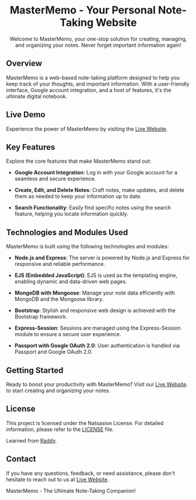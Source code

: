 <h1 align="center">MasterMemo - Your Personal Note-Taking Website</h1>
<p align="center">
    Welcome to MasterMemo, your one-stop solution for creating, managing, and organizing your notes. Never forget important information again!
</p>

## Overview

MasterMemo is a web-based note-taking platform designed to help you keep track of your thoughts, and important information. With a user-friendly interface, Google account integration, and a host of features, it's the ultimate digital notebook.

## Live Demo

Experience the power of MasterMemo by visiting the [Live Website](https://memomaster.onrender.com).

## Key Features

Explore the core features that make MasterMemo stand out:

- **Google Account Integration**: Log in with your Google account for a seamless and secure experience.

- **Create, Edit, and Delete Notes**: Craft notes, make updates, and delete them as needed to keep your information up to date.

- **Search Functionality**: Easily find specific notes using the search feature, helping you locate information quickly.

## Technologies and Modules Used

MasterMemo is built using the following technologies and modules:

- **Node.js and Express**: The server is powered by Node.js and Express for responsive and reliable performance.

- **EJS (Embedded JavaScript)**: EJS is used as the templating engine, enabling dynamic and data-driven web pages.

- **MongoDB with Mongoose**: Manage your note data efficiently with MongoDB and the Mongoose library.

- **Bootstrap**: Stylish and responsive web design is achieved with the Bootstrap framework.

- **Express-Session**: Sessions are managed using the Express-Session module to ensure a secure user experience.

- **Passport with Google OAuth 2.0**: User authentication is handled via Passport and Google OAuth 2.0.

## Getting Started

Ready to boost your productivity with MasterMemo? Visit our [Live Website](https://memomaster.onrender.com). to start creating and organizing your notes.

## License

This project is licensed under the Natsasion License. For detailed information, please refer to the [LICENSE](LICENSE.md) file.

Learned from [Raddy](https://www.youtube.com/watch?v=BDo1lgaZuII).
## Contact

If you have any questions, feedback, or need assistance, please don't hesitate to reach out to us at [Live Website](https://memomaster.onrender.com).

MasterMemo - The Ultimate Note-Taking Companion!


